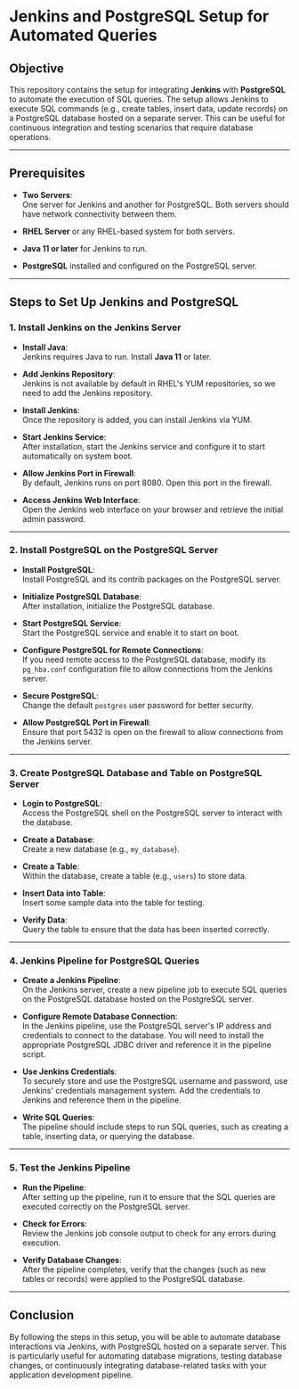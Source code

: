 # Jenkins and PostgreSQL Setup for Automated Queries

## Objective

This repository contains the setup for integrating **Jenkins** with **PostgreSQL** to automate the execution of SQL queries. The setup allows Jenkins to execute SQL commands (e.g., create tables, insert data, update records) on a PostgreSQL database hosted on a separate server. This can be useful for continuous integration and testing scenarios that require database operations.

---

## Prerequisites

- **Two Servers**:  
  One server for Jenkins and another for PostgreSQL. Both servers should have network connectivity between them.

- **RHEL Server** or any RHEL-based system for both servers.

- **Java 11 or later** for Jenkins to run.

- **PostgreSQL** installed and configured on the PostgreSQL server.

---

## Steps to Set Up Jenkins and PostgreSQL

### 1. **Install Jenkins on the Jenkins Server**

- **Install Java**:  
  Jenkins requires Java to run. Install **Java 11** or later.

- **Add Jenkins Repository**:  
  Jenkins is not available by default in RHEL's YUM repositories, so we need to add the Jenkins repository.

- **Install Jenkins**:  
  Once the repository is added, you can install Jenkins via YUM.

- **Start Jenkins Service**:  
  After installation, start the Jenkins service and configure it to start automatically on system boot.

- **Allow Jenkins Port in Firewall**:  
  By default, Jenkins runs on port 8080. Open this port in the firewall.

- **Access Jenkins Web Interface**:  
  Open the Jenkins web interface on your browser and retrieve the initial admin password.

---

### 2. **Install PostgreSQL on the PostgreSQL Server**

- **Install PostgreSQL**:  
  Install PostgreSQL and its contrib packages on the PostgreSQL server.

- **Initialize PostgreSQL Database**:  
  After installation, initialize the PostgreSQL database.

- **Start PostgreSQL Service**:  
  Start the PostgreSQL service and enable it to start on boot.

- **Configure PostgreSQL for Remote Connections**:  
  If you need remote access to the PostgreSQL database, modify its `pg_hba.conf` configuration file to allow connections from the Jenkins server.

- **Secure PostgreSQL**:  
  Change the default `postgres` user password for better security.

- **Allow PostgreSQL Port in Firewall**:  
  Ensure that port 5432 is open on the firewall to allow connections from the Jenkins server.

---

### 3. **Create PostgreSQL Database and Table on PostgreSQL Server**

- **Login to PostgreSQL**:  
  Access the PostgreSQL shell on the PostgreSQL server to interact with the database.

- **Create a Database**:  
  Create a new database (e.g., `my_database`).

- **Create a Table**:  
  Within the database, create a table (e.g., `users`) to store data.

- **Insert Data into Table**:  
  Insert some sample data into the table for testing.

- **Verify Data**:  
  Query the table to ensure that the data has been inserted correctly.

---

### 4. **Jenkins Pipeline for PostgreSQL Queries**

- **Create a Jenkins Pipeline**:  
  On the Jenkins server, create a new pipeline job to execute SQL queries on the PostgreSQL database hosted on the PostgreSQL server.

- **Configure Remote Database Connection**:  
  In the Jenkins pipeline, use the PostgreSQL server's IP address and credentials to connect to the database. You will need to install the appropriate PostgreSQL JDBC driver and reference it in the pipeline script.

- **Use Jenkins Credentials**:  
  To securely store and use the PostgreSQL username and password, use Jenkins' credentials management system. Add the credentials to Jenkins and reference them in the pipeline.

- **Write SQL Queries**:  
  The pipeline should include steps to run SQL queries, such as creating a table, inserting data, or querying the database.

---

### 5. **Test the Jenkins Pipeline**

- **Run the Pipeline**:  
  After setting up the pipeline, run it to ensure that the SQL queries are executed correctly on the PostgreSQL server.

- **Check for Errors**:  
  Review the Jenkins job console output to check for any errors during execution.

- **Verify Database Changes**:  
  After the pipeline completes, verify that the changes (such as new tables or records) were applied to the PostgreSQL database.

---

## Conclusion

By following the steps in this setup, you will be able to automate database interactions via Jenkins, with PostgreSQL hosted on a separate server. This is particularly useful for automating database migrations, testing database changes, or continuously integrating database-related tasks with your application development pipeline.

